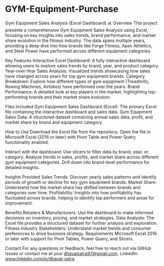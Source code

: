 # GYM-Equipment-Purchase
Gym Equipment Sales Analysis (Excel Dashboard) 📊
Overview
This project presents a comprehensive Gym Equipment Sales Analysis using Excel, focusing on key insights into sales trends, brand performance, and market share evolution in the fitness industry. The data spans multiple years, providing a deep dive into how brands like Forge Fitness, Apex Athletics, and Steel Power have performed across different equipment categories.

Key Features
Interactive Excel Dashboard: A fully interactive dashboard allowing users to explore sales trends by brand, year, and product category.
Year-over-Year Sales Analysis: Visualized trends showcasing how sales have changed across years for top gym equipment brands.
Category Breakdown: Explore how different types of gym equipment (Treadmills, Rowing Machines, Airbikes) have performed over the years.
Brand Performance: A detailed look at key players in the market, highlighting top-performing brands and their market share evolution.

Files Included
Gym Equipment Sales Dashboard (Excel): The primary Excel file containing the interactive dashboard and sales data.
Gym Equipment Sales Data: A structured dataset containing annual sales data, profit, and market share by brand and equipment category.

How to Use
Download the Excel file from the repository.
Open the file in Microsoft Excel (2016 or later) with Pivot Table and Power Query functionality enabled.

Interact with the dashboard:
Use slicers to filter data by brand, year, or category.
Analyze trends in sales, profits, and market share across different gym equipment categories.
Drill down into brand-level performance for detailed insights.

Insights Provided
Sales Trends: Discover yearly sales patterns and identify periods of growth or decline for key gym equipment brands.
Market Share: Understand how the market share has shifted between brands and categories over time.
Profitability: Insights into how profitability has fluctuated across brands, helping to identify top performers and areas for improvement.

Benefits
Retailers & Manufacturers: Use the dashboard to make informed decisions on inventory, pricing, and market strategies.
Data Analysts: The Excel file provides a structured dataset for further analysis and exploration.
Fitness Industry Stakeholders: Understand market trends and consumer preferences to drive business strategy.
Requirements
Microsoft Excel 2016 or later with support for Pivot Tables, Power Query, and Slicers.

Contact
For any questions or feedback, feel free to reach out via GitHub issues or contact me at your dhavalsatra97@gmail.com.
LinkedIn: www.linkedin.com/in/dhaval-satra
